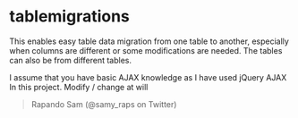 # tablemigrations

This enables easy table data migration from one table to another, especially when columns are different or some modifications are needed. The tables can also be from different tables. 

I assume that you have basic AJAX knowledge as I have used jQuery AJAX In this project. Modify / change at will

> Rapando Sam (@samy_raps on Twitter)